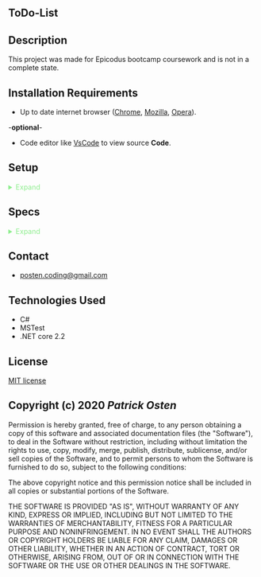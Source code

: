 ## ToDo-List

## Description

This project was made for Epicodus bootcamp coursework and is not in a complete state.

## Installation Requirements

- Up to date internet browser ([Chrome](https://www.google.com/chrome/?brand=CHBD&gclid=Cj0KCQjw28T8BRDbARIsAEOMBcy9jwgkNels1LOSIWTx4sDazLfEgC6PylTug62KqyWPeA0EMyr3254aAjTTEALw_wcB&gclsrc=aw.ds), [Mozilla](https://www.mozilla.org/en-US/firefox/), [Opera](https://www.opera.com/)).
 
 -**optional**- 
- Code editor like [VsCode](https://**Code**.visualstudio.com/download) to view source **Code**.

## Setup
<details>
<summary style = "color:lightgreen">Expand </summary>
<br>

#### From the web
1. Go to this [GitHub Repo Page](https://github.com/POsten040/Bakery).
2. Click the "Code" and click the 'Download zip' option.
3. Unzip the file, navigate to the **Bakery.Tests** directory and in the terminal run : `dotnet restore`
4. To run the tests from the terminal type: `dotnet test`
5. After that is successful navigate to the **Bakery** directory and type in the terminal: `dotnet run`
</details>

## Specs

<details>
<summary style = "color:lightgreen">Expand </summary>
<br>


</details>

## Contact 
- posten.coding@gmail.com

## Technologies Used

- C#
- MSTest
- .NET core 2.2

## License

[MIT license](https://opensource.org/licenses/MIT)

## Copyright (c) 2020 **_Patrick Osten_**

Permission is hereby granted, free of charge, to any person obtaining a copy of this software and associated documentation files (the "Software"), to deal in the Software without restriction, including without limitation the rights to use, copy, modify, merge, publish, distribute, sublicense, and/or sell copies of the Software, and to permit persons to whom the Software is furnished to do so, subject to the following conditions:

The above copyright notice and this permission notice shall be included in all copies or substantial portions of the Software.

THE SOFTWARE IS PROVIDED "AS IS", WITHOUT WARRANTY OF ANY KIND, EXPRESS OR IMPLIED, INCLUDING BUT NOT LIMITED TO THE WARRANTIES OF MERCHANTABILITY, FITNESS FOR A PARTICULAR PURPOSE AND NONINFRINGEMENT. IN NO EVENT SHALL THE AUTHORS OR COPYRIGHT HOLDERS BE LIABLE FOR ANY CLAIM, DAMAGES OR OTHER LIABILITY, WHETHER IN AN ACTION OF CONTRACT, TORT OR OTHERWISE, ARISING FROM, OUT OF OR IN CONNECTION WITH THE SOFTWARE OR THE USE OR OTHER DEALINGS IN THE SOFTWARE.


